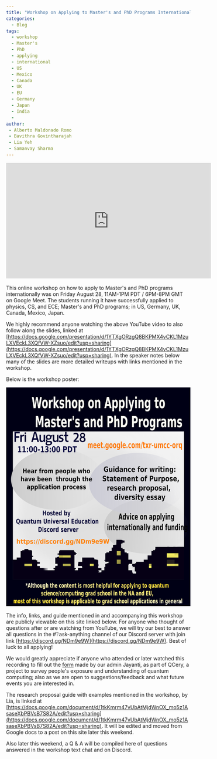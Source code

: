 ```yaml
---
title: "Workshop on Applying to Master's and PhD Programs Internationally"
categories:
  - Blog
tags:
  - workshop
  - Master's
  - PhD
  - applying
  - international
  - US
  - Mexico
  - Canada
  - UK
  - EU
  - Germany
  - Japan
  - India
  - 
author:
 - Alberto Maldonado Romo
 - Bavithra Govintharajah
 - Lia Yeh
 - Samanvay Sharma
---
```


<iframe width="560" height="315" src="https://www.youtube.com/embed/IsWmM-fjbao" frameborder="0" allow="accelerometer; autoplay; encrypted-media; gyroscope; picture-in-picture" allowfullscreen></iframe>

This online workshop on how to apply to Master's and PhD programs internationally was on Friday August 28, 11AM-1PM PDT / 6PM-8PM GMT on Google Meet.  The students running it have successfully applied to physics, CS, and ECE; Master's and PhD programs; in US, Germany, UK, Canada, Mexico, Japan.

We highly recommend anyone watching the above YouTube video to also follow along the slides, linked at [https://docs.google.com/presentation/d/1YTXgORzgQ8BKPMX4vCKL1MzuLXVEckL3XQfVW-XZsuo/edit?usp=sharing](https://docs.google.com/presentation/d/1YTXgORzgQ8BKPMX4vCKL1MzuLXVEckL3XQfVW-XZsuo/edit?usp=sharing).  In the speaker notes below many of the slides are more detailed writeups with links mentioned in the workshop.

Below is the workshop poster:

![grad_app_workshop_poster](/assets/images/grad_app_workshop_flyer.png)

The info, links, and guide mentioned in and accompanying this workshop are publicly viewable on this site linked below.  For anyone who thought of questions after or are watching from YouTube, we will try our best to answer all questions in the #❔ask-anything channel of our Discord server with join link [https://discord.gg/NDm9e9W](https://discord.gg/NDm9e9W).  Best of luck to all applying!

We would greatly appreciate if anyone who attended or later watched this recording to fill out the [form](https://docs.google.com/forms/d/e/1FAIpQLSdDFfOKnYxj7eGETu0RQIzP1GjJ__NahVQG8IgCmSTFchCXFQ/viewform?usp=sf_link) made by our admin Jayanti, as part of QCery, a project to survey people's exposure and understanding of quantum computing; also as we are open to suggestions/feedback and what future events you are interested in.

The research proposal guide with examples mentioned in the workshop, by Lia, is linked at [https://docs.google.com/document/d/1tkKmrm47vUbAtMjdWnOX_mo5z1AsaseXbPBVsB7S82A/edit?usp=sharing](https://docs.google.com/document/d/1tkKmrm47vUbAtMjdWnOX_mo5z1AsaseXbPBVsB7S82A/edit?usp=sharing).  It will be edited and moved from Google docs to a post on this site later this weekend.

Also later this weekend, a Q & A will be compiled here of questions answered in the workshop text chat and on Discord.
